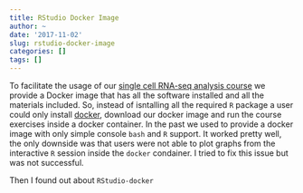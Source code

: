```yaml
---
title: RStudio Docker Image
author: ~
date: '2017-11-02'
slug: rstudio-docker-image
categories: []
tags: []
---
```


To facilitate the usage of our [single cell RNA-seq analysis course](http://hemberg-lab.github.io/scRNA.seq.course) we provide a Docker image that has all the software installed and all the materials included. So, instead of isntalling all the required `R` package a user could only install [docker](https://docs.docker.com/engine/installation/), download our docker image and run the course exercises inside a docker container. In the past we used to provide a docker image with only simple console `bash` and `R` support. It worked pretty well, the only downside was that users were not able to plot graphs from the interactive `R` session inside the `docker` condainer. I tried to fix this issue but was not successful.

Then I found out about `RStudio-docker`
